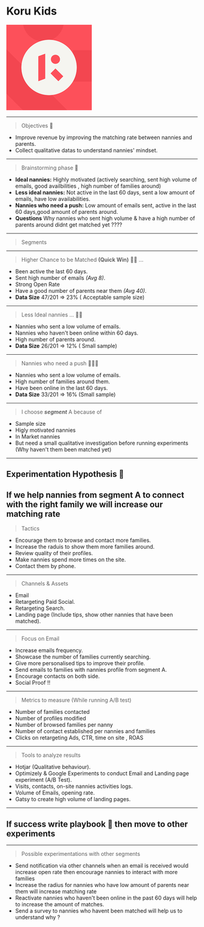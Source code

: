# Koru Kids
![logo](./download.png)


---

> Objectives 🌟
- Improve revenue by improving the matching rate between nannies and parents.
- Collect qualitative datas to understand nannies' mindset.

---

> Brainstorming phase 🧐

- **Ideal nannies:** Highly motivated (actively searching, sent high volume of emails, good availbilities , high number of families around)
- **Less ideal nannies:** Not active in the last 60 days, sent a low amount of emails, have low availabilities. 
- **Nannies who need a push:** Low amount of emails sent, active in the last 60 days,good amount of parents around. 
- **Questions** Why nannies who sent high volume & have a high number of parents around didnt get matched yet ???? 
 
---

> Segments 

---

> Higher Chance to be Matched **(Quick Win)**  👍🏽 ... 

- Been active the last 60 days. 
- Sent high number of  emails *(Avg 8)*. 
- Strong Open Rate 
- Have a good number of parents near them *(Avg 40)*.
- **Data Size** 47/201 =>  23% ( Acceptable sample size)


--- 

> Less Ideal nannies   ... 👎🏼

- Nannies who sent a low volume of emails.
- Nannies who haven't been online within 60 days. 
- High number of parents around.
- **Data Size** 26/201 =>  12% ( Small sample)

---

> Nannies who need a push 🦸🏼‍♀️

- Nannies who sent a low volume of emails.
- High number of families around them.
- Have been online in the last 60 days.
- **Data Size** 33/201 =>  16% (Small sample)

---

> I choose ***segment*** A because of 

- Sample size
- Higly motivated nannies
- In Market nannies
- But need a small qualitative investigation before running experiments (Why haven't them been matched yet)

---

## Experimentation Hypothesis 🧪

If we help nannies from **segment A** to connect with the right family we will increase our matching rate
--- 

> Tactics 

- Encourage them to browse and contact more families.
- Increase the raduis to show them more families around.
- Review quality of their profiles.
- Make nannies spend more times on the site.
- Contact them by phone.

---

> Channels & Assets

- Email 
- Retargeting Paid Social.
- Retargeting Search. 
- Landing page (Include tips, show other nannies that have been matched). 
  
--- 

> Focus on Email

- Increase emails frequency.
- Showcase the number of families currently searching.
- Give more personalised tips to improve their profile.
- Send emails to families with nannies profile from segment A.
- Encourage contacts on both side.
- Social Proof !!

---

> Metrics to measure (While running A/B test)

- Number of families contacted
- Number of profiles modified 
- Number of browsed families per nanny
- Number of contact established per nannies and families
- Clicks on retargeting Ads, CTR, time on site , ROAS 

---

> Tools to analyze results 

- Hotjar (Qualitative behaviour).
- Optimizely & Google Experiments to conduct Email and Landing page experiment (A/B Test).
- Visits, contacts, on-site nannies activities logs.
- Volume of Emails, opening rate.
- Gatsy to create high volume of landing pages.
  

--- 

## If success write playbook 📒 then move to other experiments


---

> Possible experimentations with other segments

- Send notification via other channels when an email is received would increase open rate then encourage nannies to interact with more families 
- Increase the radius for nannies who have low amount of parents near them will increase matching rate 
- Reactivate nannies who haven't been online in the past 60 days will help to increase the amount of matches. 
- Send a survey to nannies who havent been matched will help us to understand why ?



